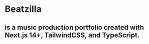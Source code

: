 # Beatzilla
## is a music production portfolio created with Next.js 14+, TailwindCSS, and TypeScript.
